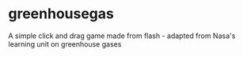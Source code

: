 # greenhousegas
A simple click and drag game made from flash - adapted from Nasa's learning unit on greenhouse gases
